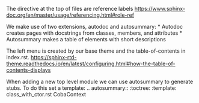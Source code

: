 The directive at the top of files are reference labels
https://www.sphinx-doc.org/en/master/usage/referencing.html#role-ref

We make use of two extensions, autodoc and autosummary:
    * Autodoc creates pages with docstrings from classes, members, and attributes
    * Autosummary makes a table of elements with short descriptions

The left menu is created by our base theme and the table-of-contents in index.rst.
https://sphinx-rtd-theme.readthedocs.io/en/latest/configuring.html#how-the-table-of-contents-displays

When adding a new top level module we can use autosummary to generate stubs. To do this set a template:
   .. autosummary::
      :toctree:
      :template: class_with_ctor.rst
      CobaContext

